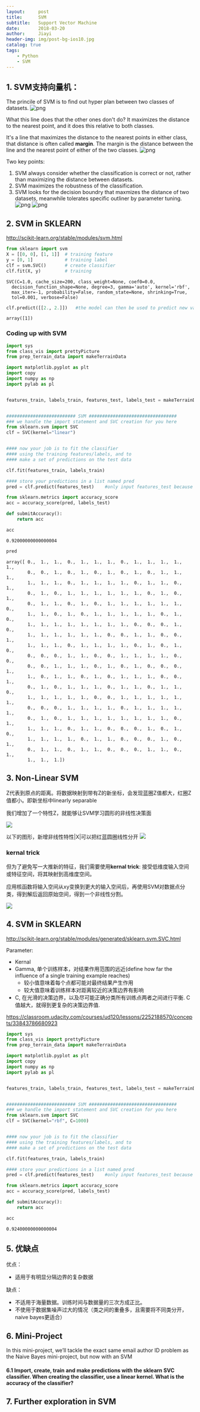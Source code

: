 ```yaml
---
layout:     post
title:      SVM
subtitle:   Support Vector Machine
date:       2018-03-20
author:     Jiayi
header-img: img/post-bg-ios10.jpg
catalog: true
tags:
    - Python
    - SVM
---
```



## 1. SVM支持向量机：
The princile of SVM is to find out hyper plan between two classes of datasets.
![png](/img/SVM/SVM01.png)

What this line does that the other ones don't do? It maximizes the distance to the nearest point, and it does this relative to both classes.

It's a line that maximizes the distance to the nearest points in either class, that distance is often called **margin**. The margin is the distance between the line and the nearest point of either of the two classes.
![png](/img/SVM/SVM02.png)

Two key points:
1. SVM always consider whether the classification is correct or not, rather than maximizing the distance between datasets.
2. SVM maximizes the robustness of the classification.
3. SVM looks for the decision boundry that maxmizes the distance of two datasets, meanwhile tolerates specific outliner by parameter tuning.
![png](/img/SVM/SVM03.png)
![png](/img/SVM/SVM04.png)


## 2. SVM in SKLEARN

http://scikit-learn.org/stable/modules/svm.html


```python
from sklearn import svm
X = [[0, 0], [1, 1]]  # training feature
y = [0, 1]            # training label
clf = svm.SVC()       # create classifier
clf.fit(X, y)         # training

```




    SVC(C=1.0, cache_size=200, class_weight=None, coef0=0.0,
      decision_function_shape=None, degree=3, gamma='auto', kernel='rbf',
      max_iter=-1, probability=False, random_state=None, shrinking=True,
      tol=0.001, verbose=False)




```python
clf.predict([[2., 2.]])   #the model can then be used to predict new values
```




    array([1])



### Coding up with SVM


```python
import sys
from class_vis import prettyPicture
from prep_terrain_data import makeTerrainData

import matplotlib.pyplot as plt
import copy
import numpy as np
import pylab as pl


features_train, labels_train, features_test, labels_test = makeTerrainData()


########################## SVM #################################
### we handle the import statement and SVC creation for you here
from sklearn.svm import SVC
clf = SVC(kernel="linear")


#### now your job is to fit the classifier
#### using the training features/labels, and to
#### make a set of predictions on the test data

clf.fit(features_train, labels_train)

#### store your predictions in a list named pred
pred = clf.predict(features_test)    #only input features_test because the label is what we are trying to predict

from sklearn.metrics import accuracy_score
acc = accuracy_score(pred, labels_test)

def submitAccuracy():
    return acc
```


```python
acc
```




    0.92000000000000004




```python
pred
```




    array([ 0.,  1.,  1.,  0.,  1.,  1.,  1.,  0.,  1.,  1.,  1.,  1.,  1.,
            0.,  0.,  1.,  0.,  1.,  0.,  1.,  0.,  1.,  0.,  1.,  1.,  1.,
            1.,  1.,  1.,  0.,  1.,  1.,  1.,  1.,  0.,  1.,  1.,  0.,  1.,
            0.,  1.,  0.,  1.,  1.,  1.,  1.,  1.,  1.,  0.,  1.,  0.,  1.,
            0.,  1.,  1.,  0.,  1.,  0.,  1.,  1.,  1.,  1.,  1.,  1.,  0.,
            1.,  1.,  0.,  1.,  0.,  1.,  1.,  1.,  1.,  1.,  0.,  1.,  0.,
            1.,  1.,  1.,  1.,  1.,  1.,  1.,  1.,  0.,  0.,  0.,  1.,  0.,
            1.,  1.,  1.,  1.,  1.,  1.,  0.,  0.,  1.,  1.,  0.,  0.,  1.,
            1.,  1.,  1.,  0.,  1.,  1.,  1.,  1.,  0.,  1.,  0.,  1.,  0.,
            0.,  0.,  0.,  1.,  1.,  0.,  0.,  1.,  1.,  1.,  1.,  0.,  0.,
            0.,  0.,  1.,  1.,  1.,  0.,  1.,  0.,  1.,  0.,  0.,  0.,  1.,
            1.,  0.,  1.,  1.,  0.,  1.,  0.,  1.,  1.,  1.,  0.,  0.,  1.,
            0.,  1.,  0.,  1.,  1.,  1.,  0.,  1.,  1.,  0.,  1.,  1.,  0.,
            1.,  1.,  1.,  1.,  1.,  0.,  0.,  1.,  1.,  1.,  1.,  1.,  1.,
            0.,  0.,  0.,  1.,  1.,  1.,  1.,  0.,  1.,  1.,  1.,  1.,  1.,
            0.,  1.,  0.,  1.,  1.,  1.,  1.,  1.,  1.,  1.,  1.,  0.,  1.,
            1.,  1.,  1.,  0.,  1.,  1.,  0.,  0.,  0.,  1.,  0.,  1.,  0.,
            1.,  1.,  1.,  1.,  0.,  1.,  1.,  0.,  0.,  0.,  1.,  0.,  1.,
            0.,  1.,  1.,  0.,  1.,  1.,  0.,  0.,  0.,  1.,  1.,  0.,  1.,
            1.,  1.,  1.])



## 3. Non-Linear SVM

Z代表到原点的距离。将数据映射到带有Z的新坐标，会发现蓝圈Z值都大，红圈Z值都小。即新坐标中linearly separable

我们增加了一个特性Z，就能够让SVM学习圆形的非线性决策面

![](SVM05.png)

以下的图形，新增非线性特性|X|可以把红蓝圆圈线性分开
![](SVM06.png)

### kernal trick
但为了避免写一大推新的特征，我们需要使用**kernal trick**: 接受低维度输入空间或特征空间，将其映射到高维度空间。

应用核函数将输入空间从xy变换到更大的输入空间后，再使用SVM对数据点分类，得到解后返回原始空间，得到一个非线性分割。

![](SVM07.png)

## 4. SVM in SKLEARN
http://scikit-learn.org/stable/modules/generated/sklearn.svm.SVC.html

Parameter:
- Kernal
- Gamma, 单个训练样本，对结果作用范围的远近(define how far the influence of a single training example reaches)
    - 较小值意味着每个点都可能对最终结果产生作用
    - 较大值意味着训练样本对距离较近的决策边界有影响
- C, 在光滑的决策边界，以及尽可能正确分类所有训练点两者之间进行平衡. C值越大，就得到更复杂的决策边界值.

https://classroom.udacity.com/courses/ud120/lessons/2252188570/concepts/33843786680923


```python
import sys
from class_vis import prettyPicture
from prep_terrain_data import makeTerrainData

import matplotlib.pyplot as plt
import copy
import numpy as np
import pylab as pl


features_train, labels_train, features_test, labels_test = makeTerrainData()


########################## SVM #################################
### we handle the import statement and SVC creation for you here
from sklearn.svm import SVC
clf = SVC(kernel="rbf", C=1000)


#### now your job is to fit the classifier
#### using the training features/labels, and to
#### make a set of predictions on the test data

clf.fit(features_train, labels_train)

#### store your predictions in a list named pred
pred = clf.predict(features_test)    #only input features_test because the label is what we are trying to predict

from sklearn.metrics import accuracy_score
acc = accuracy_score(pred, labels_test)

def submitAccuracy():
    return acc
```


```python
acc
```




    0.92400000000000004



## 5. 优缺点
优点： 
- 适用于有明显分隔边界的复杂数据

缺点： 
- 不适用于海量数据。训练时间与数据量的三次方成正比。
- 不使用于数据集噪声过大的情况（类之间的重叠多，且需要将不同类分开，naive bayes更适合）

## 6. Mini-Project

In this mini-project, we’ll tackle the exact same email author ID problem as the Naive Bayes mini-project, but now with an SVM

#### 6.1 Import, create, train and make predictions with the sklearn SVC classifier. When creating the classifier, use a linear kernel. What is the accuracy of the classifier?

## 7. Further exploration in SVM


```python

```
